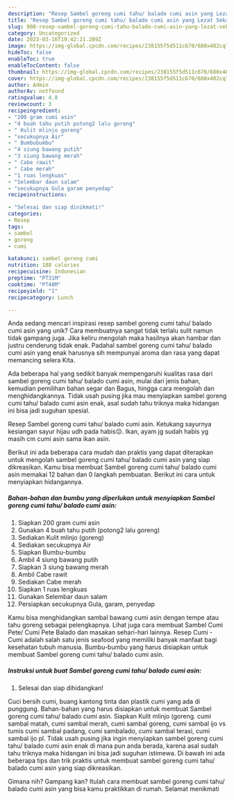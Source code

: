 ```yaml
---
description: "Resep Sambel goreng cumi tahu/ balado cumi asin yang Lezat Sekali"
title: "Resep Sambel goreng cumi tahu/ balado cumi asin yang Lezat Sekali"
slug: 908-resep-sambel-goreng-cumi-tahu-balado-cumi-asin-yang-lezat-sekali
category: Uncategorized
date: 2023-03-16T19:42:21.289Z
image: https://img-global.cpcdn.com/recipes/238155f5d511c670/680x482cq70/sambel-goreng-cumi-tahu-balado-cumi-asin-foto-resep-utama.jpg
hideToc: false
enableToc: true
enableTocContent: false
thumbnail: https://img-global.cpcdn.com/recipes/238155f5d511c670/680x482cq70/sambel-goreng-cumi-tahu-balado-cumi-asin-foto-resep-utama.jpg
cover: https://img-global.cpcdn.com/recipes/238155f5d511c670/680x482cq70/sambel-goreng-cumi-tahu-balado-cumi-asin-foto-resep-utama.jpg
author: Admin
authorAv: notfound
ratingvalue: 4.8
reviewcount: 3
recipeingredient:
- "200 gram cumi asin"
- "4 buah tahu putih potong2 lalu goreng"
- " Kulit mlinjo goreng"
- "secukupnya Air"
- " Bumbubumbu"
- "4 siung bawang putih"
- "3 siung bawang merah"
- " Cabe rawit"
- " Cabe merah"
- "1 ruas lengkuas"
- "Selembar daun salam"
- "secukupnya Gula garam penyedap"
recipeinstructions:

- "Selesai dan siap dinikmati!"
categories:
- Resep
tags:
- sambel
- goreng
- cumi

katakunci: sambel goreng cumi 
nutrition: 188 calories
recipecuisine: Indonesian
preptime: "PT31M"
cooktime: "PT48M"
recipeyield: "1"
recipecategory: Lunch

---
```





Anda sedang mencari inspirasi resep sambel goreng cumi tahu/ balado cumi asin yang unik? Cara membuatnya sangat tidak terlalu sulit namun tidak gampang juga. Jika keliru mengolah maka hasilnya akan hambar dan justru cenderung tidak enak. Padahal sambel goreng cumi tahu/ balado cumi asin yang enak harusnya sih mempunyai aroma dan rasa yang dapat memancing selera Kita.





Ada beberapa hal yang sedikit banyak mempengaruhi kualitas rasa dari sambel goreng cumi tahu/ balado cumi asin, mulai dari jenis bahan, kemudian pemilihan bahan segar dan Bagus, hingga cara mengolah dan menghidangkannya. Tidak usah pusing jika mau menyiapkan sambel goreng cumi tahu/ balado cumi asin enak,      asal sudah tahu triknya maka hidangan ini bisa jadi suguhan spesial.














Resep Sambel goreng cumi tahu/ balado cumi asin. Ketukang sayurnya kesiangan sayur hijau udh pada habis😔. Ikan, ayam jg sudah habis yg masih cm cumi asin sama ikan asin.






Berikut ini ada beberapa cara mudah dan praktis yang dapat diterapkan untuk mengolah sambel goreng cumi tahu/ balado cumi asin yang siap dikreasikan. Kamu bisa membuat Sambel goreng cumi tahu/ balado cumi asin memakai 12 bahan dan 0 langkah pembuatan. Berikut ini cara untuk menyiapkan hidangannya.

<!--inarticleads1-->

##### Bahan-bahan dan bumbu yang diperlukan untuk menyiapkan Sambel goreng cumi tahu/ balado cumi asin:

1. Siapkan 200 gram cumi asin
1. Gunakan 4 buah tahu putih (potong2 lalu goreng)
1. Sediakan  Kulit mlinjo (goreng)
1. Sediakan secukupnya Air
1. Siapkan  Bumbu-bumbu
1. Ambil 4 siung bawang putih
1. Siapkan 3 siung bawang merah
1. Ambil  Cabe rawit
1. Sediakan  Cabe merah
1. Siapkan 1 ruas lengkuas
1. Gunakan Selembar daun salam
1. Persiapkan secukupnya Gula, garam, penyedap


Kamu bisa menghidangkan sambal bawang cumi asin dengan tempe atau tahu goreng sebagai pelengkapnya. Lihat juga cara membuat Sambel Cumi Pete/ Cumi Pete Balado dan masakan sehari-hari lainnya. Resep Cumi - Cumi adalah salah satu jenis seafood yang memiliki banyak manfaat bagi kesehatan tubuh manusia. Bumbu-bumbu yang harus disiapkan untuk membuat Sambel goreng cumi tahu/ balado cumi asin. 

<!--inarticleads2-->

##### Instruksi untuk buat Sambel goreng cumi tahu/ balado cumi asin:


1. Selesai dan siap dihidangkan!

Cuci bersih cumi, buang kantong tinta dan plastik cumi yang ada di punggung. Bahan-bahan yang harus disiapkan untuk membuat Sambel goreng cumi tahu/ balado cumi asin. Siapkan Kulit mlinjo (goreng. cumi sambal matah, cumi sambal merah, cumi sambal goreng, cumi sambal ijo vs tumis cumi sambal padang, cumi sambalado, cumi sambal terasi, cumi sambal ijo pl. Tidak usah pusing jika ingin menyiapkan sambel goreng cumi tahu/ balado cumi asin enak di mana pun anda berada, karena asal sudah tahu triknya maka hidangan ini bisa jadi suguhan istimewa. Di bawah ini ada beberapa tips dan trik praktis untuk membuat sambel goreng cumi tahu/ balado cumi asin yang siap dikreasikan. 

Gimana nih? Gampang kan? Itulah cara membuat sambel goreng cumi tahu/ balado cumi asin yang bisa kamu praktikkan di rumah. Selamat menikmati
